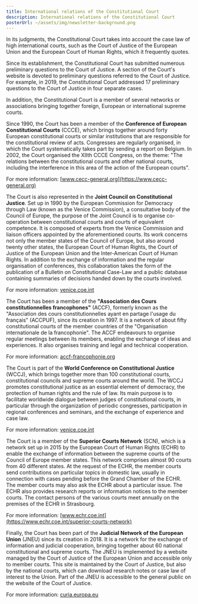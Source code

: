 ```yaml
---
title: International relations of the Constitutional Court
description: International relations of the Constitutional Court
posterUrl: ~/assets/img/newsletter-background.png
---
```


In its judgments, the Constitutional Court takes into account the case law of high international courts, such as the Court of Justice of the European Union and the European Court of Human Rights, which it frequently quotes.

Since its establishment, the Constitutional Court has submitted numerous preliminary questions to the Court of Justice. A section of the Court&#39;s website is devoted to preliminary questions referred to the Court of Justice. For example, in 2019, the Constitutional Court addressed 17 preliminary questions to the Court of Justice in four separate cases.

In addition, the Constitutional Court is a member of several networks or associations bringing together foreign, European or international supreme courts.

Since 1990, the Court has been a member of the **Conference of European Constitutional Courts** (CCCE), which brings together around forty European constitutional courts or similar institutions that are responsible for the constitutional review of acts. Congresses are regularly organised, in which the Court systematically takes part by sending a report on Belgium. In 2002, the Court organised the XIIth CCCE Congress, on the theme: &quot;The relations between the constitutional courts and other national courts, including the interference in this area of the action of the European courts&quot;.

For more information: [www.cecc-general.org](https://www.cecc-general.org)

The Court is also represented in the **Joint Council on Constitutional Justice**. Set up in 1990 by the European Commission for Democracy through Law (known as the Venice Commission), a consultative body of the Council of Europe, the purpose of the Joint Council is to organise co-operation between constitutional courts and courts of equivalent competence. It is composed of experts from the Venice Commission and liaison officers appointed by the aforementioned courts. Its work concerns not only the member states of the Council of Europe, but also around twenty other states, the European Court of Human Rights, the Court of Justice of the European Union and the Inter-American Court of Human Rights. In addition to the exchange of information and the regular organisation of conferences, this collaboration takes the form of the publication of a Bulletin on Constitutional Case-Law and a public database containing summaries of decisions handed down by the courts involved.

For more information: [venice.coe.int](https://venice.coe.int/WebForms/pages/default.aspx?p=01_Constitutional_Justice&lang=EN)

The Court has been a member of the **&quot;Association des Cours constitutionnelles francophones&quot;** (ACCF), formerly known as the &quot;Association des cours constitutionnelles ayant en partage l&#39;usage du français&quot; (ACCPUF), since its creation in 1997. It is a network of about fifty constitutional courts of the member countries of the &quot;Organisation internationale de la francophonie&quot;. The ACCF endeavours to organise regular meetings between its members, enabling the exchange of ideas and experiences. It also organises training and legal and technical cooperation.

For more information: [accf-francophonie.org](https://accf-francophonie.org/)

The Court is part of the **World Conference on Constitutional Justice** (WCCJ), which brings together more than 100 constitutional courts, constitutional councils and supreme courts around the world. The WCCJ promotes constitutional justice as an essential element of democracy, the protection of human rights and the rule of law. Its main purpose is to facilitate worldwide dialogue between judges of constitutional courts, in particular through the organization of periodic congresses, participation in regional conferences and seminars, and the exchange of experience and case law.

For more information: [venice.coe.int](https://venice.coe.int/WebForms/pages/default.aspx?p=01_Constitutional_Justice&lang=EN)

The Court is a member of the **Superior Courts Network** (SCN), which is a network set up in 2015 by the European Court of Human Rights (ECHR) to enable the exchange of information between the supreme courts of the Council of Europe member states. This network comprises almost 90 courts from 40 different states. At the request of the ECHR, the member courts send contributions on particular topics in domestic law, usually in connection with cases pending before the Grand Chamber of the ECHR. The member courts may also ask the ECHR about a particular issue. The ECHR also provides research reports or information notices to the member courts. The contact persons of the various courts meet annually on the premises of the ECHR in Strasbourg.

For more information: [www.echr.coe.int](https://www.echr.coe.int/superior-courts-network)

Finally, the Court has been part of the **Judicial Network of the European Union** (JNEU) since its creation in 2018. It is a network for the exchange of information and judicial cooperation, bringing together about 60 national constitutional and supreme courts. The JNEU is implemented by a website managed by the Court of Justice of the European Union and accessible only to member courts. This site is maintained by the Court of Justice, but also by the national courts, which can download research notes or case law of interest to the Union. Part of the JNEU is accessible to the general public on the website of the Court of Justice.

For more information: [curia.europa.eu](https://curia.europa.eu/jcms/jcms/p1_2170157/en/)
